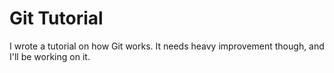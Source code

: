 Git Tutorial
=============
I wrote a tutorial on how Git works. It needs heavy improvement though, and I'll be working on it. 
